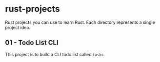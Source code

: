 # rust-projects

Rust projects you can use to learn Rust. Each directory represents a single project idea.

## 01 - Todo List CLI

This project is to build a CLI todo list called `tasks`.